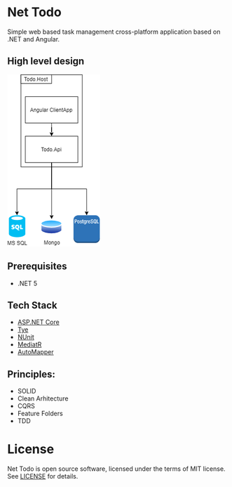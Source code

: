 # Net Todo
Simple web based task management cross-platform application based on .NET and Angular. 

## High level design 
![High level design](docs/high-level-design.png)

## Prerequisites
* .NET 5
 
## Tech Stack
 * [ASP.NET Core](https://docs.microsoft.com/en-us/aspnet/core/)
 * [Tye](https://github.com/dotnet/tye)
 * [NUnit](https://nunit.org/)
 * [MediatR](https://github.com/jbogard/MediatR)
 * [AutoMapper](https://automapper.org/)

## Principles:
 * SOLID
 * Clean Arhitecture
 * CQRS
 * Feature Folders
 * TDD

# License
Net Todo is open source software, licensed under the terms of MIT license. 
See [LICENSE](LICENSE) for details.